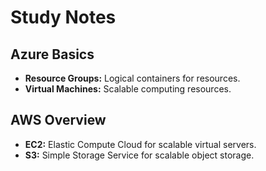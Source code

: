 # Study Notes

## Azure Basics
- **Resource Groups:** Logical containers for resources.
- **Virtual Machines:** Scalable computing resources.

## AWS Overview
- **EC2:** Elastic Compute Cloud for scalable virtual servers.
- **S3:** Simple Storage Service for scalable object storage.